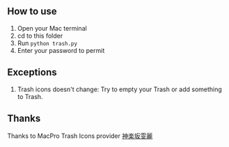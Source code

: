 How to use
----------

1. Open your Mac terminal
2. cd to this folder
3. Run <code>python trash.py</code>
4. Enter your password to permit


Exceptions
----------

1. Trash icons doesn't change: Try to empty your Trash or add something to Trash.


Thanks
------

Thanks to MacPro Trash Icons provider [神楽坂雯麗](https://plus.google.com/+%E7%A5%9E%E6%A5%BD%E5%9D%82%E9%9B%AF%E9%BA%97/posts)